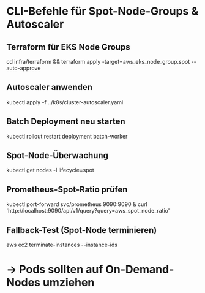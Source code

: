 # CLI-Befehle für Spot-Node-Groups & Autoscaler

## Terraform für EKS Node Groups
cd infra/terraform && terraform apply -target=aws_eks_node_group.spot --auto-approve

## Autoscaler anwenden
kubectl apply -f ../k8s/cluster-autoscaler.yaml

## Batch Deployment neu starten
kubectl rollout restart deployment batch-worker

## Spot-Node-Überwachung
kubectl get nodes -l lifecycle=spot

## Prometheus-Spot-Ratio prüfen
kubectl port-forward svc/prometheus 9090:9090 &
curl 'http://localhost:9090/api/v1/query?query=aws_spot_node_ratio'

## Fallback-Test (Spot-Node terminieren)
aws ec2 terminate-instances --instance-ids <spot-node-id>
# → Pods sollten auf On-Demand-Nodes umziehen
